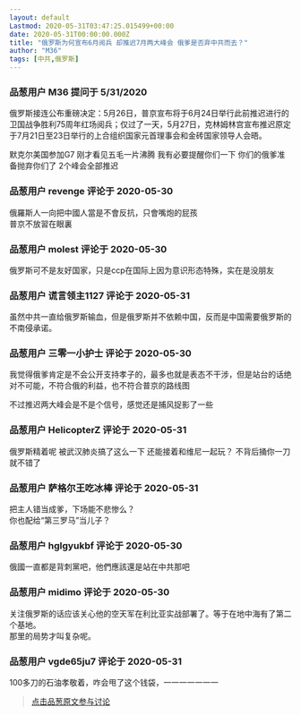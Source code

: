 ```yaml
---
layout: default
Lastmod: 2020-05-31T03:47:25.015499+00:00
date: 2020-05-31T00:00:00.000Z
title: "俄罗斯为何宣布6月阅兵 却推迟7月两大峰会 俄爹是否弃中共而去？"
author: "M36"
tags: [中共,俄罗斯]
---
```



### 品葱用户 **M36** 提问于 5/31/2020
    
俄罗斯接连公布重磅决定：5月26日，普京宣布将于6月24日举行此前推迟进行的卫国战争胜利75周年红场阅兵；仅过了一天，5月27日，克林姆林宫宣布推迟原定于7月21日至23日举行的上合组织国家元首理事会和金砖国家领导人会晤。  
  
默克尔美国参加G7 刚才看见五毛一片沸腾 我有必要提醒你们一下 你们的俄爹准备抛弃你们了 2个峰会全部推迟
    
                

### 品葱用户 **revenge** 评论于 2020-05-30
        
俄羅斯人一向把中國人當是不會反抗，只會嘴炮的屁孩  
普京不放習在眼裏
        
                

### 品葱用户 **molest** 评论于 2020-05-30
        
俄罗斯可不是友好国家，只是ccp在国际上因为意识形态特殊，实在是没朋友
        
                

### 品葱用户 **谎言领主1127** 评论于 2020-05-31
        
虽然中共一直给俄罗斯输血，但是俄罗斯并不依赖中国，反而是中国需要俄罗斯的不南侵承诺。
        
                

### 品葱用户 **三零一小护士** 评论于 2020-05-30
        
我觉得俄爹肯定是不会公开支持孝子的，最多也就是表态不干涉，但是站台的话绝对不可能，不符合俄的利益，也不符合普京的路线图  
  
不过推迟两大峰会是不是个信号，感觉还是捕风捉影了一些
        
                

### 品葱用户 **HelicopterZ** 评论于 2020-05-31
        
俄罗斯精着呢 被武汉肺炎搞了这么一下 还能接着和维尼一起玩？ 不背后捅你一刀就不错了
        
                

### 品葱用户 **萨格尔王吃冰棒** 评论于 2020-05-31
        
把主人错当成爹，下场能不悲惨么？  
你也配给“第三罗马”当儿子？
        
                

### 品葱用户 **hglgyukbf** 评论于 2020-05-30
        
俄國一直都是背刺黨吧，他們應該還是站在中共那吧
        
                

### 品葱用户 **midimo** 评论于 2020-05-30
        
关注俄罗斯的话应该关心他的空天军在利比亚实战部署了。等于在地中海有了第二个基地。  
那里的局势才叫复杂呢。
        
                

### 品葱用户 **vgde65ju7** 评论于 2020-05-31
        
100多刀的石油孝敬着，咋会甩了这个钱袋，一一一一一一一
        
                





> [点击品葱原文参与讨论](https://pincong.rocks/question/26378)

